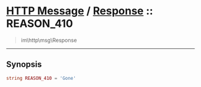 # [HTTP Message](http.md) / [Response](http-Response.md) :: REASON_410
 > im\http\msg\Response
____

## Synopsis
```php
string REASON_410 = 'Gone'
```
